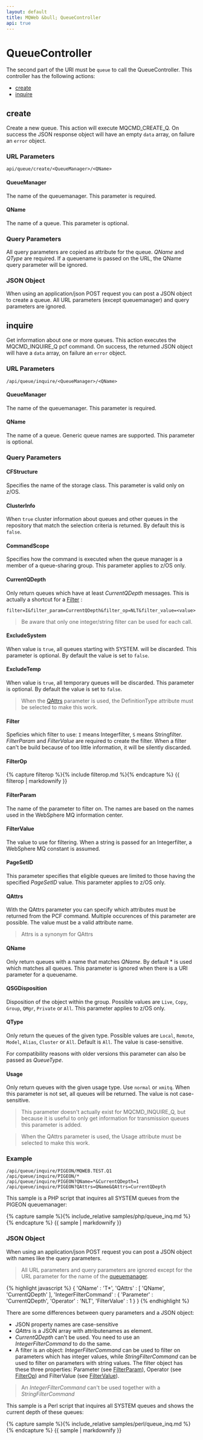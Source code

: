 ```yaml
---
layout: default
title: MQWeb &bull; QueueController
api: true
---
```

QueueController
===============

The second part of the URI must be `queue` to call the QueueController.
This controller has the following actions:

+ [create](#create)
+ [inquire](#inquire)

## <a name="create"></a>create
Create a new queue. This action will execute MQCMD_CREATE_Q. On success the
JSON response object will have an empty `data` array, on failure an `error`
object.

### <a name="createUrl"></a>URL Parameters
`api/queue/create/<QueueManager>/<QName>`

#### <a name="createUrlQueueManager"></a>QueueManager
The name of the queuemanager. This parameter is required.

#### <a name="createUrlQName"></a>QName
The name of a queue. This parameter is optional.

### <a name="createQuery">Query Parameters
All query parameters are copied as attribute for the queue. *QName* and *QType*
are required. If a queuename is passed on the URL, the QName query parameter
will be ignored.

### <a name="createJSON"></a>JSON Object
When using an application/json POST request you can post a JSON object
to create a queue. All URL parameters (except queuemanager) and query parameters
are ignored.

## <a name="inquire"></a>inquire
Get information about one or more queues. This action executes the
 MQCMD_INQUIRE_Q pcf command. On success, the returned JSON
object will have a `data` array, on failure an `error` object.

### <a name="inquireUrl"></a>URL Parameters
`/api/queue/inquire/<QueueManager>/<QName>`

#### <a name="inquireUrlQueueManager"></a>QueueManager
The name of the queuemanager. This parameter is required.

#### <a name="inquireUrlQName"></a>QName
The name of a queue. Generic queue names are supported.
This parameter is optional.

### <a name="inquireQuery"></a>Query Parameters

#### <a name="inquireQueryCFStructure"></a>CFStructure
Specifies the name of the storage class. This parameter is valid only on z/OS.

#### <a name="inquireQueryClusterInfo"></a>ClusterInfo
When `true` cluster information about queues and other queues in the repository
that match the selection criteria is returned. By default this is `false`.

#### <a name="inquireQueryCommandScope"></a>CommandScope
Specifies how the command is executed when the queue manager is a member of a
queue-sharing group. This parameter applies to z/OS only.

#### <a name="inquireQueryCurrentQDepth"></a>CurrentQDepth
Only return queues which have at least *CurrentQDepth* messages. This is
actually a shortcut for a [Filter](#inquireQueryFilter) :

    filter=I&filter_param=CurrentQDepth&filter_op=NLT&filter_value=<value>

> Be aware that only one integer/string filter can be used for each call.

#### <a name="inquireQueryExcludeSystem"></a>ExcludeSystem
When value is `true`, all queues starting with SYSTEM. will be discarded.
This parameter is optional. By default the value is set to `false`.

#### <a name="inquireQueryExcludeTemp"></a>ExcludeTemp
When value is `true`, all temporary queues will be discarded.
This parameter is optional. By default the value is set to `false`.

> When the [QAttrs](#inquireQueryQAttrs) parameter is used, the DefinitionType
> attribute must be selected to make this work.

#### <a name="inquireQueryFilter"></a>Filter
Speficies which filter to use: `I` means Integerfilter, `S` means Stringfilter.
*FilterParam* and *FilterValue* are required to create the filter. When a filter can't be build
because of too little information, it will be silently discarded.

#### <a name="inquireQueryFilterOp"></a>FilterOp
{% capture filterop %}{% include filterop.md %}{% endcapture %}
{{ filterop | markdownify }}

#### <a name="inquireQueryFilterParam"></a>FilterParam
The name of the parameter to filter on. The names are based on the names used in the WebSphere MQ information center.

#### <a name="inquireQueryFilterValue"></a>FilterValue
The value to use for filtering. When a string is passed for an Integerfilter, a WebSphere MQ constant is assumed.

#### <a name="inquireQueryPageSetID"></a>PageSetID
This parameter specifies that eligible queues are limited to those having the
specified *PageSetID* value. This parameter applies to z/OS only.

#### <a name="inquireQueryQAttrs"></a>QAttrs
With the QAttrs parameter you can specify which attributes must be
returned from the PCF command. Multiple occurences of this parameter
are possible. The value must be a valid attribute name.

> Attrs is a synonym for QAttrs

#### <a name="inquireQueryQName"></a>QName
Only return queues with a name that matches *QName*. By
default * is used which matches all queues. This parameter is ignored when
there is a URI parameter for a queuename.

#### <a name="inquireQueryQSGDisposition"></a>QSGDisposition
Disposition of the object within the group. Possible values are `Live`, `Copy`,
`Group`, `QMgr`, `Private` or `All`. This parameter applies to z/OS only.

#### <a name="inquireQueryQType"></a>QType
Only return the queues of the given type. Possible values are `Local`,
`Remote`, `Model`, `Alias`, `Cluster` or `All`. Default is `All`. The
value is case-sensitive.

For compatibility reasons with older versions this parameter can also
be passed as *QueueType*.

#### <a name="inquireQueryUsage"></a>Usage
Only return queues with the given usage type. Use `normal` or `xmitq`. When
this parameter is not set, all queues will be returned. The value is not
case-sensitive.

> This parameter doesn't actually exist for MQCMD_INQUIRE_Q, but because it
> is useful to only get information for transmission queues this
> parameter is added.

> When the QAttrs parameter is used, the Usage attribute must be selected to
> make this work.

### <a name="inquireExample"></a>Example

`/api/queue/inquire/PIGEON/MQWEB.TEST.Q1`  
`/api/queue/inquire/PIGEON/*`  
`/api/queue/inquire/PIGEON?QName=*&CurrentQDepth=1`  
`/api/queue/inquire/PIGEON?QAttrs=QName&QAttrs=CurrentQDepth`

This sample is a PHP script that inquires all SYSTEM queues from the PIGEON
queuemanager:

{% capture sample %}{% include_relative samples/php/queue_inq.md %}{% endcapture %}
{{ sample | markdownify }}

### <a name="inquireJSON"></a>JSON Object
When using an application/json POST request you can post a JSON object with names like the
query parameters.

> All URL parameters and query parameters are ignored except for the URL parameter for
> the name of the [queuemanager](#inquireUrlQueueManager).

{% highlight javascript %}
    {
      'QName' : 'T*',
      'QAttrs' : [
        'QName',
        'CurrentQDepth'
      ],
      'IntegerFilterCommand' : {
        'Parameter' : 'CurrentQDepth',
        'Operator' : 'NLT',
        'FilterValue' : 1
      }
    }
{% endhighlight %}

There are some differences between query parameters and a JSON object:

+ JSON property names are case-sensitive
+ *QAttrs* is a JSON array with attributenames as element.
+ *CurrentQDepth* can't be used. You need to use an *IntegerFilterCommand* to do the same.
+ A filter is an object: *IntegerFilterCommand* can be used to filter on parameters which has
  integer values, while *StringFilterCommand* can be used to filter on parameters with string values.
  The filter object has these three properties: Parameter (see [FilterParam](#inquireQueryFilterParam)),
  Operator (see [FilterOp](#inquireQueryFilterOp)) and FilterValue (see [FilterValue](#inquireQueryFilterValue)).

> An *IntegerFilterCommand* can't be used together with a *StringFilterCommand*

This sample is a Perl script that inquires all SYSTEM queues and shows the
current depth of these queues:

{% capture sample %}{% include_relative samples/perl/queue_inq.md %}{% endcapture %}
{{ sample | markdownify }}
